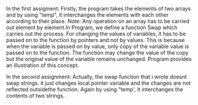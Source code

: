 In the first assigment:
Firstly, the program takes the elements of two arrays and by using "temp", it interchanges the elements with each other according to their place. Note: Any operation on an array has to be carried out element by element.In Program, we define a function Swap which carries out the process. For changing the values of variables, it has to be passed on to the function by pointers and not by values. This is because when the variable is passed on by value, only copy of the variable value is passed on to the function. The function may change the value of the copy but the original value of the variable remains unchanged. Program provides an illustration of this concept. 


In the second assignment:
Actually, the swap function that i wrote doesnt swap strings. it just changes local pointer variable and the changes are not reflected outsidethe function. Again by using "temp', it interchanges the contents of two strings.
